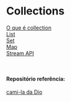 # Collections 

[O que é collection](/Arquivos/Conteudo/4%20-%20Programa%C3%A7%C3%A3o%20orientada%20a%20objetos/4.2.1%20Collection.md)<br>
[List](/Arquivos/Conteudo/4%20-%20Programa%C3%A7%C3%A3o%20orientada%20a%20objetos/4.2.2%20Lists.md)<br>
[Set](/Arquivos/Conteudo/4%20-%20Programa%C3%A7%C3%A3o%20orientada%20a%20objetos/4.2.3%20Set.md)<br>
[Map](/Arquivos/Conteudo/4%20-%20Programa%C3%A7%C3%A3o%20orientada%20a%20objetos/4.2.4%20Map.md)<br>
[Stream API](/Arquivos/Conteudo/4%20-%20Programa%C3%A7%C3%A3o%20orientada%20a%20objetos/4.2.5%20Stream%20api.md)

<br>


#### Repositório referência:
[cami-la da Dio](https://github.com/cami-la/curso-dio-intro-collections)